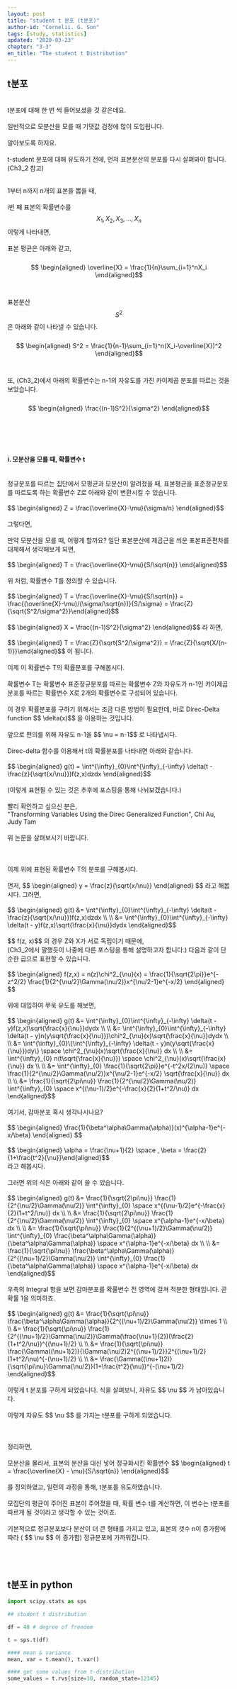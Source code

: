 ```yaml
---
layout: post
title: "student t 분포 (t분포)"
author-id: "Cornelii. G. Son"
tags: [study, statistics]
updated: "2020-03-23"
chapter: "3-3"
en_title: "The student t Distribution"
---
```


## t분포
<br/>
t분포에 대해 한 번 씩 들어보셨을 것 같은데요.
<br/><br/>
일반적으로 모분산을 모를 때 기댓값 검정에 많이 도입됩니다.
<br/><br/>
알아보도록 하지요.
<br/><br/>
t-student 분포에 대해 유도하기 전에, 먼저 표본분산의 분포를 다시 살펴봐야 합니다. (Ch3_2 참고)
<br/><br/>

1부터 n까지 n개의 표본을 뽑을 때, 
<br/><br/>
i번 째 표본의 확률변수를
$$ X_1, X_2, X_3, ... , X_n $$
이렇게 나타내면,
<br/><br/>
표본 평균은 아래와 같고,
<br/><br/>
$$ \begin{aligned} \overline{X} = \frac{1}{n}\sum_{i=1}^nX_i \end{aligned}$$
<br/><br/>
표본분산 
$$ S^2 $$
은 아래와 같이 나타낼 수 있습니다.
<br/><br/>
$$ \begin{aligned} S^2 = \frac{1}{n-1}\sum_{i=1}^n(X_i-\overline{X})^2 \end{aligned}$$
<br/><br/>
또, (Ch3_2)에서 아래의 확률변수는 n-1의 자유도를 가진 카이제곱 분포를 따르는 것을 보았습니다.
<br/><br/>
$$ \begin{aligned} \frac{(n-1)S^2}{\sigma^2} \end{aligned}$$
<br/><br/>
<br/><br/>


#### i. 모분산을 모를 때, 확률변수 t
<br/>
정규분포를 따르는 집단에서 모평균과 모분산이 알려졌을 때, 표본평균을 표준정규분포를 따르도록 하는 확률변수 Z로 아래와 같이 변환시킬 수 있습니다.
<br/><br/>
$$ \begin{aligned} Z = \frac{\overline{X}-\mu}{\sigma/n} \end{aligned}$$
<br/><br/>
그렇다면,
<br/><br/>
만약 모분산을 모를 때, 어떻게 할까요? 일단 표본분산에 제곱근을 씌운 표본표준편차를 대체해서 생각해보게 되면,
<br/><br/>
$$ \begin{aligned} T = \frac{\overline{X}-\mu}{S/\sqrt{n}} \end{aligned}$$
<br/><br/>
위 처럼, 확률변수 T를 정의할 수 있습니다.
<br/><br/>
$$ \begin{aligned} T = \frac{\overline{X}-\mu}{S/\sqrt{n}} = \frac{(\overline{X}-\mu)/(\sigma/\sqrt{n})}{S/\sigma} = \frac{Z}{\sqrt{S^2/\sigma^2}}\end{aligned}$$
<br/><br/>
$$ \begin{aligned} X =  \frac{(n-1)S^2}{\sigma^2} \end{aligned}$$
라 하면,
<br/><br/>
$$ \begin{aligned} T = \frac{Z}{\sqrt{S^2/\sigma^2}} = \frac{Z}{\sqrt{X/(n-1)}}\end{aligned}$$
이 됩니다.
<br/><br/>
이제 이 확률변수 T의 확률분포를 구해봅시다.
<br/><br/>
확률변수 T는 확률변수 표준정규분포를 따르는 확률변수 Z와 자유도가 n-1인 카이제곱 분포를 따르는 확률변수 X로 2개의 확률변수로 구성되어 있습니다.
<br/><br/>
이 경우 확률분포를 구하기 위해서는 조금 다른 방법이 필요한데, 바로 Direc-Delta function
$$ \delta(x)$$
을 이용하는 것입니다.
<br/><br/>
앞으로 편의를 위해 자유도 n-1을
$$ \nu = n-1$$
로 나타냅시다.
<br/><br/>
Direc-delta 함수를 이용해서 t의 확률분포를 나타내면 아래와 같습니다.
<br/><br/>
$$ \begin{aligned} g(t) = \int^{\infty}_{0}\int^{\infty}_{-\infty} \delta(t - \frac{z}{\sqrt{x/\nu}})f(z,x)dzdx \end{aligned}$$
<br/><br/>
(이렇게 표현될 수 있는 것은 추후에 포스팅을 통해 나눠보겠습니다.)
<br/><br/>
빨리 확인하고 싶으신 분은, 
<br/>
"Transforming Variables Using the Direc Generalized Function", Chi Au, Judy Tam 
<br/><br/>
위 논문을 살펴보시기 바랍니다.
<br/><br/>
<br/><br/>
이제 위에 표현된 확률변수 T의 분포를 구해봅시다.
<br/><br/>
먼저, 
$$ \begin{aligned} y = \frac{z}{\sqrt{x/\nu}} \end{aligned} $$
라고 해봅시다. 그러면,
<br/><br/>
$$ \begin{aligned} g(t) &= \int^{\infty}_{0}\int^{\infty}_{-\infty} \delta(t - \frac{z}{\sqrt{x/\nu}})f(z,x)dzdx \\ \\
&=  \int^{\infty}_{0}\int^{\infty}_{-\infty} \delta(t - y)f(z,x)\sqrt{\frac{x}{\nu}}dydx
\end{aligned}$$
<br/><br/>
$$ f(z, x)$$
의 경우 Z와 X가 서로 독립이기 때문에,
<br/>
(Ch3_2에서 말했듯이 나중에 다른 포스팅을 통해 설명하고자 합니다.) 다음과 같이 단순한 곱으로 표현할 수 있습니다.
<br/><br/>
$$ \begin{aligned} f(z,x) = n(z)\chi^2_{\nu}(x) = \frac{1}{\sqrt{2\pi}}e^{-z^2/2} \frac{1}{2^{\nu/2}\Gamma(\nu/2)}x^{\nu/2-1}e^{-x/2} \end{aligned} $$
<br/><br/>
위에 대입하여 쭈욱 유도를 해보면,
<br/><br/>
$$ \begin{aligned} g(t) &= \int^{\infty}_{0}\int^{\infty}_{-\infty} \delta(t - y)f(z,x)\sqrt{\frac{x}{\nu}}dydx \\ \\
&= \int^{\infty}_{0}\int^{\infty}_{-\infty} \delta(t - y)n(y\sqrt{\frac{x}{\nu}})\chi^2_{\nu}(x)\sqrt{\frac{x}{\nu}}dydx \\ \\
&= \int^{\infty}_{0}\{\int^{\infty}_{-\infty} \delta(t - y)n(y\sqrt{\frac{x}{\nu}})dy\} \space \chi^2_{\nu}(x)\sqrt{\frac{x}{\nu}}  dx \\ \\
&= \int^{\infty}_{0} n(t\sqrt{\frac{x}{\nu}}) \space \chi^2_{\nu}(x)\sqrt{\frac{x}{\nu}}  dx \\ \\
&= \int^{\infty}_{0} \frac{1}{\sqrt{2\pi}}e^{-t^2x/(2\nu)} \space \frac{1}{2^{\nu/2}\Gamma(\nu/2)}x^{\nu/2-1}e^{-x/2} \sqrt{\frac{x}{\nu}} dx \\ \\
&= \frac{1}{\sqrt{2\pi\nu}} \frac{1}{2^{\nu/2}\Gamma(\nu/2)} \int^{\infty}_{0} \space x^{(\nu-1)/2}e^{-\frac{x}{2}(1+t^2/\nu)} dx
\end{aligned}$$
<br/><br/>
여기서, 감마분포 혹시 생각나시나요?
<br/><br/>
$$ \begin{aligned} \frac{1}{\beta^\alpha\Gamma(\alpha)}(x)^{\alpha-1}e^{-x/\beta}
\end{aligned} $$
<br/><br/>
$$ \begin{aligned} \alpha = \frac{\nu+1}{2} \space , \beta = \frac{2}{1+\frac{t^2}{\nu}}\end{aligned}$$
<br/>
라고 해봅시다.
<br/><br/>
그러면 위의 식은 아래와 같이 쓸 수 있습니다.
<br/><br/>
$$ \begin{aligned} g(t)
&= \frac{1}{\sqrt{2\pi\nu}} \frac{1}{2^{\nu/2}\Gamma(\nu/2)} \int^{\infty}_{0} \space x^{(\nu-1)/2}e^{-\frac{x}{2}(1+t^2/\nu)} dx \\ \\ 
&= \frac{1}{\sqrt{2\pi\nu}} \frac{1}{2^{\nu/2}\Gamma(\nu/2)} \int^{\infty}_{0} \space x^{\alpha-1}e^{-x/\beta} dx \\ \\
&= \frac{1}{\sqrt{\pi\nu}} \frac{1}{2^{(\nu+1)/2}\Gamma(\nu/2)} \int^{\infty}_{0} \frac{\beta^\alpha\Gamma(\alpha)}{\beta^\alpha\Gamma(\alpha)} \space x^{\alpha-1}e^{-x/\beta} dx \\ \\
&= \frac{1}{\sqrt{\pi\nu}} \frac{\beta^\alpha\Gamma(\alpha)}{2^{(\nu+1)/2}\Gamma(\nu/2)} \int^{\infty}_{0} \frac{1}{\beta^\alpha\Gamma(\alpha)} \space x^{\alpha-1}e^{-x/\beta} dx \end{aligned}$$
<br/><br/>
우측의 Integral 항을 보면 감마분포를 확률변수 전 영역에 걸쳐 적분한 형태입니다. 곧 확률 1을 의미하죠.
<br/><br/>
$$ \begin{aligned} g(t)
&= \frac{1}{\sqrt{\pi\nu}} \frac{\beta^\alpha\Gamma(\alpha)}{2^{(\nu+1)/2}\Gamma(\nu/2)} \times 1 \\ \\
&= \frac{1}{\sqrt{\pi\nu}} \frac{1}{2^{(\nu+1)/2}\Gamma(\nu/2)}\Gamma(\frac{\nu+1}{2})(\frac{2}{1+t^2/\nu})^{(\nu+1)/2} \\ \\
&= \frac{1}{\sqrt{\pi\nu}} \frac{\Gamma((\nu+1)2)}{\Gamma(\nu/2)2^{(\nu+1)/2}}2^{(\nu+1)/2}(1+t^2/\nu)^{-(\nu+1)/2} \\ \\
&= \frac{\Gamma((\nu+1)2)}{\sqrt{\pi\nu}\Gamma(\nu/2)}(1+\frac{t^2}{\nu})^{-(\nu+1)/2}
\end{aligned}$$
<br/><br/>
이렇게 t 분포를 구하게 되었습니다. 식을 살펴보니, 자유도
$$ \nu $$
가 남아있습니다.
<br/><br/>
이렇게 자유도
$$ \nu $$
를 가지는 t분포를 구하게 되었습니다.
<br/><br/>
<br/><br/>
정리하면,
<br/><br/>
모분산을 몰라서, 표본의 분산을 대신 넣어 정규화시킨 확률변수 
$$ \begin{aligned} t = \frac{\overline{X} - \mu}{S/\sqrt{n}} \end{aligned}$$
<br/><br/>
를 정의하였고, 일련의 과정을 통해, t분포를 유도하였습니다.
<br/><br/>
모집단의 평균이 주어진 표본이 주어졌을 때, 확률 변수 t를 계산하면, 이 변수는 t분포를 따르게 될 것이라고 생각할 수 있는 것이죠.
<br/><br/>
기본적으로 정규분포보다 분산이 더 큰 형태를 가지고 있고, 표본의 갯수 n이 증가함에 따라 (
$$ \nu $$
이 증가함) 정규분포에 가까워집니다. 
<br/><br/>
<br/><br/>

## t분포 in python

```python
import scipy.stats as sps

## student t distribution

df = 40 # degree of freedom

t = sps.t(df)

#### mean & variance
mean, var = t.mean(), t.var()

#### get some values from t-distribution
some_values = t.rvs(size=10, random_state=12345)

```